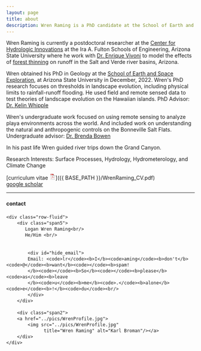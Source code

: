 ```yaml
---
layout: page
title: about
description: Wren Raming is a PhD candidate at the School of Earth and Space Exploration, Arizona State University
---
```


Wren Raming is currently a postdoctoral researcher at the [Center for Hydrologic Innovations](https://chi.asu.edu/) at the Ira A. Fulton Schools of Engineering, Arizona State University where he work with [Dr. Enrique Vivoni](https://hydrology.asu.edu/) to model the effects of [forest thinning](https://hess.copernicus.org/articles/20/1241/2016/) on runoff in the Salt and Verde river basins, Arizona.

Wren obtained his PhD in Geology at the [School of Earth and Space Exploration](https://sese.asu.edu/), at Arizona State University in December, 2022. Wren's PhD research focuses on thresholds in landscape evolution, including physical limits to rainfall-runoff flooding. He used field and remote sensed data to test theories of landscape evolution on the Hawaiian islands. PhD Advisor: [Dr. Kelin Whipple](https://isearch.asu.edu/profile/970462)

Wren's undergraduate work focused on using remote sensing to analyze playa environments across the world. And included work on understanding the natural and anthropogenic controls on the Bonneville Salt Flats. Undergraduate advisor: [Dr. Brenda Bowen](https://environment.utah.edu/brenda-bowen/)

In his past life Wren guided river trips down the Grand Canyon.

Research Interests: Surface Processes, Hydrology, Hydrometerology, and Climate Change


[curriculum vitae ![CV as pdf](icons16/pdf-icon.png)]({{ BASE_PATH }}/WrenRaming_CV.pdf)<br/>
[google scholar](https://scholar.google.com/citations?user=xRp1QZUAAAAJ&hl=en)<br/>



---

<div class="container">
<h4><a name="contact"></a>contact</h4>

    <div class="row-fluid">
        <div class="span5">
           Logan Wren Raming<br/>
           He/Him <br/>
        

            <div id="hide_email">
            Email: <code>lr</code><b>I</b><code>aming</code><b>don't</b><code>@</code><b>want</b><code></code><b>spam!
            </b><code></code><b>So</b><code></code><b>please</b><code>as</code><b>leave
            </b><code>u</code><b>me</b><code>.</code><b>alone</b><code>e</code><b>!</b><code>du</code><br/>
            </div>
        </div>

        <div class="span2">
        <a href="../pics/WrenProfile.jpg">
            <img src="../pics/WrenProfile.jpg"
                  title="Wren Raming" alt="Karl Broman"/></a>
        </div>
    </div>
</div>
